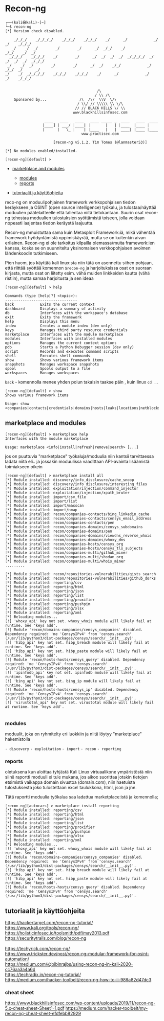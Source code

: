 # Recon-ng

```
┌──(kali㉿kali)-[~]
└─$ recon-ng 
[*] Version check disabled.

    _/_/_/    _/_/_/_/    _/_/_/    _/_/_/    _/      _/            _/      _/    _/_/_/
   _/    _/  _/        _/        _/      _/  _/_/    _/            _/_/    _/  _/       
  _/_/_/    _/_/_/    _/        _/      _/  _/  _/  _/  _/_/_/_/  _/  _/  _/  _/  _/_/_/
 _/    _/  _/        _/        _/      _/  _/    _/_/            _/    _/_/  _/      _/ 
_/    _/  _/_/_/_/    _/_/_/    _/_/_/    _/      _/            _/      _/    _/_/_/    


                                          /\
                                         / \\ /\
    Sponsored by...               /\  /\/  \\V  \/\
                                 / \\/ // \\\\\ \\ \/\
                                // // BLACK HILLS \/ \\
                               www.blackhillsinfosec.com

                  ____   ____   ____   ____ _____ _  ____   ____  ____
                 |____] | ___/ |____| |       |   | |____  |____ |
                 |      |   \_ |    | |____   |   |  ____| |____ |____
                                   www.practisec.com

                      [recon-ng v5.1.2, Tim Tomes (@lanmaster53)]                       

[*] No modules enabled/installed.

[recon-ng][default] >
```

* [marketplace and modules](#marketplace-and-modules)
  * [modules](#modules)
  * [reports](#reports)

* [tutoriaalit ja käyttöohjeita](#tutoriaalit-ja-käyttöohjeita)

reco-ng on moduulipohjainen framework verkkopohjaisen tiedon keräykseen ja OSINT (open source intelligence) työkalu, ja tulostaa/näyttää moduulien päätelaitteelle että tallentaa niitä tietokantaan. Suurin osat recon-ng tehostaa moduulien tulostuksien syöttämistä toiseen, jolla voidaan nopeasti laajentaa tiedon keräystä laajuutta.

Recon-ng mmuistuttaa sama kuin Metasploit Framework:iä, mikä vähentää framework hyödyntämistä oppimiskäyrää, mutta se on kuitenkin aivan erilainen. Recon-ng ei ole tarkoitus kilpailla olemassa/muita framework:ien kanssa, koska se on suunniteltu yksinomaisen verkkopohjaisen avoimen lähdenkoodin tutkimiseen. 

Pien huom, jos käyttää kali linux:sta niin tätä on asennettu siihen pohjaan, että riittää syöttää komennon `$recon-ng` ja harjoituksissa osat on suoraan kirjasta, mutta osat on liitetty esim. vähä muiden linkkeiden kautta (vähä ristiin), mutta samaa harjoitusta ja sen ideaa

```
[recon-ng][default] > help

Commands (type [help|?] <topic>):
---------------------------------
back            Exits the current context
dashboard       Displays a summary of activity
db              Interfaces with the workspace's database
exit            Exits the framework
help            Displays this menu
index           Creates a module index (dev only)
keys            Manages third party resource credentials
marketplace     Interfaces with the module marketplace
modules         Interfaces with installed modules
options         Manages the current context options
pdb             Starts a Python Debugger session (dev only)
script          Records and executes command scripts
shell           Executes shell commands
show            Shows various framework items
snapshots       Manages workspace snapshots
spool           Spools output to a file
workspaces      Manages workspaces
```

`back` - komennolla menee yhden polun takaisin taakse päin , kuin linux `cd ..`

```
[recon-ng][default] > show
Shows various framework items

Usage: show <companies|contacts|credentials|domains|hosts|leaks|locations|netblocks|ports|profiles|pushpins|repositories|vulnerabilities>

```

## marketplace and modules

```
[recon-ng][default] > marketplace help
Interfaces with the module marketplace

Usage: marketplace <info|install|refresh|remove|search> [...]

```

jos on puuttuvia "marketplace" työkaluja/moduulia niin kantsii tarvittaessa ladata niitä eli..
ja jossakin moduulissa vaadittaan API-avainta lisäämistä toimiakseen oikein
```
[recon-ng][default] > marketplace install all
[*] Module installed: discovery/info_disclosure/cache_snoop
[*] Module installed: discovery/info_disclosure/interesting_files
[*] Module installed: exploitation/injection/command_injector
[*] Module installed: exploitation/injection/xpath_bruter
[*] Module installed: import/csv_file
[*] Module installed: import/list
[*] Module installed: import/masscan
[*] Module installed: import/nmap
[*] Module installed: recon/companies-contacts/bing_linkedin_cache
[*] Module installed: recon/companies-contacts/censys_email_address
[*] Module installed: recon/companies-contacts/pen
[*] Module installed: recon/companies-domains/censys_subdomains
[*] Module installed: recon/companies-domains/pen
[*] Module installed: recon/companies-domains/viewdns_reverse_whois
[*] Module installed: recon/companies-domains/whoxy_dns
[*] Module installed: recon/companies-hosts/censys_org
[*] Module installed: recon/companies-hosts/censys_tls_subjects
[*] Module installed: recon/companies-multi/github_miner
[*] Module installed: recon/companies-multi/shodan_org
[*] Module installed: recon/companies-multi/whois_miner
.........

[*] Module installed: recon/repositories-vulnerabilities/gists_search
[*] Module installed: recon/repositories-vulnerabilities/github_dorks
[*] Module installed: reporting/csv
[*] Module installed: reporting/html
[*] Module installed: reporting/json
[*] Module installed: reporting/list
[*] Module installed: reporting/proxifier
[*] Module installed: reporting/pushpin
[*] Module installed: reporting/xlsx
[*] Module installed: reporting/xml
[*] Reloading modules...
[!] 'whoxy_api' key not set. whoxy_whois module will likely fail at runtime. See 'keys add'.
[!] Module 'recon/domains-companies/censys_companies' disabled. Dependency required: 'me 'CensysIPv4' from 'censys.search' (/usr/lib/python3/dist-packages/censys/search/__init__.py)'.                                                                                                                             
[!] 'hibp_api' key not set. hibp_breach module will likely fail at runtime. See 'keys add'.
[!] 'hibp_api' key not set. hibp_paste module will likely fail at runtime. See 'keys add'.
[!] Module 'recon/hosts-hosts/censys_query' disabled. Dependency required: 'me 'CensysIPv4' from 'censys.search' (/usr/lib/python3/dist-packages/censys/search/__init__.py)'.                                                                                                                                       
[!] 'ipinfodb_api' key not set. ipinfodb module will likely fail at runtime. See 'keys add'.
[!] 'bing_api' key not set. bing_ip module will likely fail at runtime. See 'keys add'.
[!] Module 'recon/hosts-hosts/censys_ip' disabled. Dependency required: 'me 'CensysIPv4' from 'censys.search' (/usr/lib/python3/dist-packages/censys/search/__init__.py)'.                                                                                                                                          
[!] 'virustotal_api' key not set. virustotal module will likely fail at runtime. See 'keys add'.


```

### modules

moduulit, joka on ryhmitelty eri luokkiin ja niitä löytyy "marketplace" hakemistolla

`- discovery`
`- exploitation`
`- import`
`- recon`
`- reporting`

### reports

oletuksena kun aloittaa tyhjästä Kali Linux virtuaalikone ympäristöstä niin siinä raportti moduuli ei tule mukana, jos aikoo suorittaa jotakin tietojen etsimistä vaikappa domain sivustoa (domain.com), niin haetuista tulostuksesta joko tulostettaan excel taulukkona, html, json ja jne.

Tätä raportti moduulia työkalua saa ladattua marketplace:istä ja komennolla;

```
[recon-ng][autocars] > marketplace install reporting
[*] Module installed: reporting/csv
[*] Module installed: reporting/html
[*] Module installed: reporting/json
[*] Module installed: reporting/list
[*] Module installed: reporting/proxifier
[*] Module installed: reporting/pushpin
[*] Module installed: reporting/xlsx
[*] Module installed: reporting/xml
[*] Reloading modules...
[!] 'whoxy_api' key not set. whoxy_whois module will likely fail at runtime. See 'keys add'.
[!] Module 'recon/domains-companies/censys_companies' disabled. Dependency required: 'me 'CensysIPv4' from 'censys.search' (/usr/lib/python3/dist-packages/censys/search/__init__.py)'.                                                                                                                         
[!] 'hibp_api' key not set. hibp_breach module will likely fail at runtime. See 'keys add'.
[!] 'hibp_api' key not set. hibp_paste module will likely fail at runtime. See 'keys add'.
[!] Module 'recon/hosts-hosts/censys_query' disabled. Dependency required: 'me 'CensysIPv4' from 'censys.search' (/usr/lib/python3/dist-packages/censys/search/__init__.py)'. 
```

## tutoriaalit ja käyttöohjeita <br>
https://hackertarget.com/recon-ng-tutorial/ <br>
https://www.kali.org/tools/recon-ng/ <br> 
https://holisticinfosec.io/toolsmith/pdf/may2013.pdf <br>
https://securitytrails.com/blog/recon-ng <br>
<br>
https://techyrick.com/recon-ng/ <br>
https://www.trickster.dev/post/recon-ng-modular-framework-for-osint-automation/ <br>
https://medium.com/@bibinrajbs/using-recon-ng-in-kali-2020-cc76aa3a4a6d  <br>
https://techradix.in/recon-ng-tutorial/ <br>
https://medium.com/hacker-toolbelt/recon-ng-how-to-ii-986a82d47dc3 <br>


### cheat sheet
https://www.blackhillsinfosec.com/wp-content/uploads/2019/11/recon-ng-5.x-cheat-sheet-Sheet1-1.pdf
https://medium.com/hacker-toolbelt/my-recon-ng-cheat-sheet-efdfebb82929

